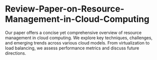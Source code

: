 # Review-Paper-on-Resource-Management-in-Cloud-Computing
Our paper offers a concise yet comprehensive overview of resource management in cloud computing. We explore key techniques, challenges, and emerging trends across various cloud models. From virtualization to load balancing, we assess performance metrics and discuss future directions.
